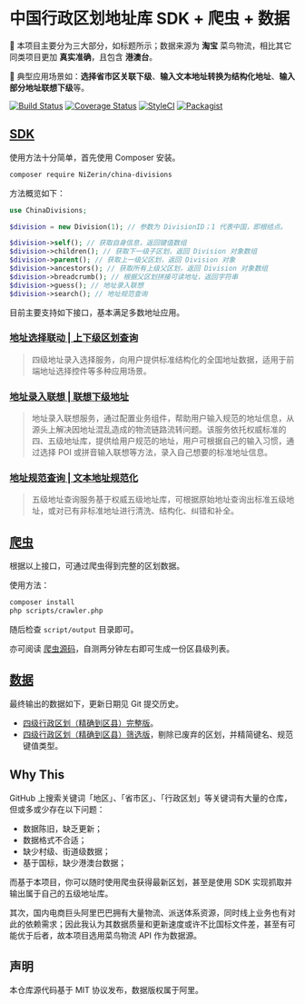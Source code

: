 # 中国行政区划地址库 SDK + 爬虫 + 数据

📍 本项目主要分为三大部分，如标题所示；数据来源为 **淘宝** 菜鸟物流，相比其它同类项目更加 **真实准确**，且包含 **港澳台**。

🤔 典型应用场景如：**选择省市区关联下级**、**输入文本地址转换为结构化地址**、**输入部分地址联想下级**等。

[![Build Status](https://travis-ci.org/NiZerin/china-divisions.svg?branch=master)](https://travis-ci.org/NiZerin/china-divisions)
[![Coverage Status](https://coveralls.io/repos/github/NiZerin/china-divisions/badge.svg)](https://coveralls.io/github/NiZerin/china-divisions)
[![StyleCI](https://github.styleci.io/repos/151451370/shield?branch=master)](https://github.styleci.io/repos/151451370)
[![Packagist](https://img.shields.io/packagist/v/NiZerin/china-divisions.svg)](https://packagist.org/packages/NiZerin/china-divisions)

## [SDK](src/)

使用方法十分简单，首先使用 Composer 安装。

```bash
composer require NiZerin/china-divisions
```

方法概览如下：

```php
use ChinaDivisions;

$division = new Division(1); // 参数为 DivisionID；1 代表中国，即根结点。

$division->self(); // 获取自身信息，返回键值数组
$division->children(); // 获取下一级子区划，返回 Division 对象数组
$division->parent(); // 获取上一级父区划，返回 Division 对象
$division->ancestors(); // 获取所有上级父区划，返回 Division 对象数组
$division->breadcrumb(); // 根据父区划拼接可读地址，返回字符串
$division->guess(); // 地址录入联想
$division->search(); // 地址规范查询
```

目前主要支持如下接口，基本满足多数地址应用。

### [地址选择联动 | 上下级区划查询](https://cloud.cainiao.com/markets/cnwww/cncloud-dzk-detail-division)

> 四级地址录入选择服务，向用户提供标准结构化的全国地址数据，适用于前端地址选择控件等多种应用场景。

### [地址录入联想 | 联想下级地址](https://cloud.cainiao.com/markets/cnwww/cncloud-dzk-detail-associationcncloud-dzk-detail-associate)

> 地址录入联想服务，通过配置业务组件，帮助用户输入规范的地址信息，从源头上解决因地址混乱造成的物流链路流转问题。该服务依托权威标准的四、五级地址库，提供给用户规范的地址，用户可根据自己的输入习惯，通过选择 POI 或拼音输入联想等方法，录入自己想要的标准地址信息。

### [地址规范查询 | 文本地址规范化](https://cloud.cainiao.com/markets/cnwww/cncloud-dzk-detail-query)

> 五级地址查询服务基于权威五级地址库，可根据原始地址查询出标准五级地址，或对已有非标准地址进行清洗、结构化、纠错和补全。

## [爬虫](scripts/)

根据以上接口，可通过爬虫得到完整的区划数据。

使用方法：

```bash
composer install
php scripts/crawler.php
```

随后检查 `script/output` 目录即可。

亦可阅读 [爬虫源码](scripts/crawler.php)，自测两分钟左右即可生成一份区县级列表。

## [数据](scripts/output)

最终输出的数据如下，更新日期见 Git 提交历史。

- [四级行政区划（精确到区县）完整版](scripts/output/level4-full.json)。
- [四级行政区划（精确到区县）筛选版](scripts/output/level4-mini.json)，剔除已废弃的区划，并精简键名、规范键值类型。

## Why This

GitHub 上搜索关键词「地区」、「省市区」、「行政区划」等关键词有大量的仓库，但或多或少存在以下问题：

- 数据陈旧，缺乏更新；
- 数据格式不合适；
- 缺少村级、街道级数据；
- 基于国标，缺少港澳台数据；

而基于本项目，你可以随时使用爬虫获得最新区划，甚至是使用 SDK 实现抓取并输出属于自己的五级地址库。

其次，国内电商巨头阿里巴巴拥有大量物流、派送体系资源，同时线上业务也有对此的依赖需求；因此我认为其数据质量和更新速度或许不比国标文件差，甚至有可能优于后者，故本项目选用菜鸟物流 API 作为数据源。

## 声明

本仓库源代码基于 MIT 协议发布，数据版权属于阿里。
